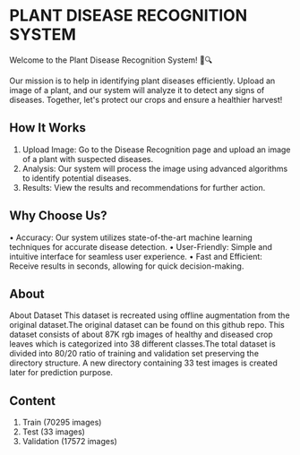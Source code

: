 # PLANT DISEASE RECOGNITION SYSTEM

Welcome to the Plant Disease Recognition System! 🌿🔍

Our mission is to help in identifying plant diseases efficiently. Upload an image of a plant, and our system will analyze it to detect any signs of diseases. Together, let's protect our crops and ensure a healthier harvest!

## How It Works
1. Upload Image: Go to the Disease Recognition page and upload an image of a plant with suspected diseases.
2. Analysis: Our system will process the image using advanced algorithms to identify potential diseases.
3. Results: View the results and recommendations for further action.

## Why Choose Us?
• Accuracy: Our system utilizes state-of-the-art machine learning techniques for accurate disease detection.
• User-Friendly: Simple and intuitive interface for seamless user experience.
• Fast and Efficient: Receive results in seconds, allowing for quick decision-making.

## About
About Dataset
This dataset is recreated using offline augmentation from the original dataset.The original dataset can be found on this github repo. This dataset consists of about 87K rgb images of healthy and diseased crop leaves which is categorized into 38 different classes.The total dataset is divided into 80/20 ratio of training and validation set preserving the directory structure. A new directory containing 33 test images is created later for prediction purpose.

## Content
1. Train (70295 images)
2. Test (33 images)
3. Validation (17572 images)
